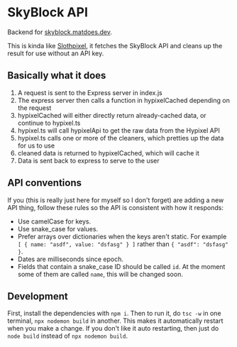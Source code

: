 # SkyBlock API

Backend for [skyblock.matdoes.dev](https://github.com/skyblockstats/skyblock-stats).

This is kinda like [Slothpixel](https://github.com/slothpixel/core), it fetches the SkyBlock API and cleans up the result for use without an API key.

## Basically what it does

1. A request is sent to the Express server in index.js
2. The express server then calls a function in hypixelCached depending on the request
3. hypixelCached will either directly return already-cached data, or continue to hypixel.ts
4. hypixel.ts will call hypixelApi to get the raw data from the Hypixel API
5. hypixel.ts calls one or more of the cleaners, which pretties up the data for us to use
6. cleaned data is returned to hypixelCached, which will cache it
7. Data is sent back to express to serve to the user

## API conventions

If you (this is really just here for myself so I don't forget) are adding a new API thing, follow these rules so the API is consistent with how it responds:

- Use camelCase for keys.
- Use snake_case for values.
- Prefer arrays over dictionaries when the keys aren't static. For example `[ { name: "asdf", value: "dsfasg" } ]` rather than `{ "asdf": "dsfasg" }`.
- Dates are milliseconds since epoch.
- Fields that contain a snake_case ID should be called `id`. At the moment some of them are called `name`, this will be changed soon.

## Development

First, install the dependencies with `npm i`.
Then to run it, do `tsc -w` in one terminal, `npx nodemon build` in another. This makes it automatically restart when you make a change.
If you don't like it auto restarting, then just do `node build` instead of `npx nodemon build`.

